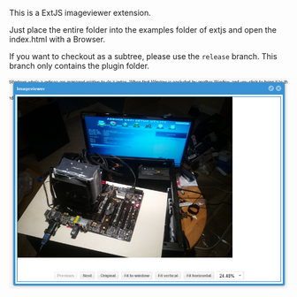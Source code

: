 This is a ExtJS imageviewer extension.

Just place the entire folder into the examples folder of extjs and open the index.html with a Browser.

If you want to checkout as a subtree, please use the `release` branch. This branch only contains the plugin folder.

![The Imageviewer](/screenshot.png "The Imageviewer")

